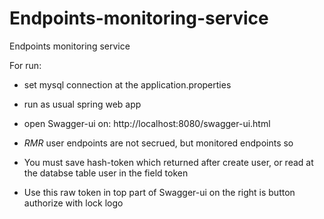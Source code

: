 # Endpoints-monitoring-service
Endpoints monitoring service


For run: 

- set mysql connection at the application.properties

-  run as usual spring web app 

- open Swagger-ui on: http://localhost:8080/swagger-ui.html

- *RMR* user endpoints are not secrued, but monitored endpoints so
- You must save hash-token which returned after create user, or read at the databse table user in the field token
- Use this raw token in top part of Swagger-ui on the right is button authorize with lock logo



